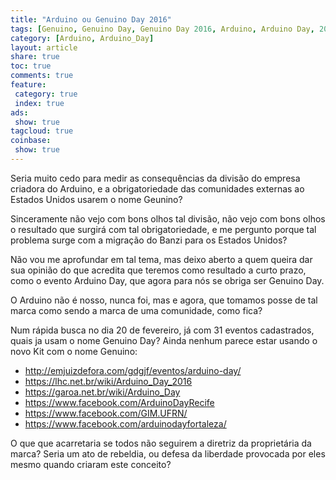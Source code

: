 ```yaml
---
title: "Arduino ou Genuino Day 2016" 
tags: [Genuino, Genuino Day, Genuino Day 2016, Arduino, Arduino Day, 2016, Arduino Day Kids, Genuino Day Kids]
category: [Arduino, Arduino_Day]
layout: article
share: true
toc: true
comments: true
feature:
 category: true
 index: true
ads: 
 show: true
tagcloud: true
coinbase:
 show: true
---
```


Seria muito cedo para medir as consequências da divisão do empresa criadora do Arduino, e a obrigatoriedade das comunidades externas ao Estados Unidos usarem o nome Geunino?

<!--more-->

Sinceramente não vejo com bons olhos tal divisão, não vejo com bons olhos o resultado que surgirá com tal obrigatoriedade, e me pergunto porque tal problema surge com a migração do Banzi para os Estados Unidos?

Não vou me aprofundar em tal tema, mas deixo aberto a quem queira dar sua opinião do que acredita que teremos como resultado a curto prazo, como o evento Arduino Day, que agora para nós se obriga ser Genuino Day.

O Arduino não é nosso, nunca foi, mas e agora, que tomamos posse de tal marca como sendo a marca de uma comunidade, como fica?

Num rápida busca no dia 20 de fevereiro, já com 31 eventos cadastrados, quais ja usam o nome Genuino Day? Ainda nenhum parece estar usando o novo Kit com o nome Genuino:

<div itemscope itemtype="http://schema.org/Event">
<ul>
 <li>
  <a itemprop="url" href="http://emjuizdefora.com/gdgjf/eventos/arduino-day/">http://emjuizdefora.com/gdgjf/eventos/arduino-day/</a>
 <li>
  <a itemprop="url" href="https://lhc.net.br/wiki/Arduino_Day_2016">https://lhc.net.br/wiki/Arduino_Day_2016</a>
 <li>
  <a itemprop="url" href="https://garoa.net.br/wiki/Arduino_Day">https://garoa.net.br/wiki/Arduino_Day</a>
 <li>
  <a itemprop="url" href="https://www.facebook.com/ArduinoDayRecife">https://www.facebook.com/ArduinoDayRecife</a>
 <li>
  <a itemprop="url" href="https://www.facebook.com/GIM.UFRN/">https://www.facebook.com/GIM.UFRN/</a>
 <li>
  <a itemprop="url" href="https://www.facebook.com/arduinodayfortaleza/">https://www.facebook.com/arduinodayfortaleza/</a>
</div>

O que que acarretaria se todos não seguirem a diretriz da proprietária da marca? Seria um ato de rebeldia, ou defesa da liberdade provocada por eles mesmo quando criaram este conceito?


